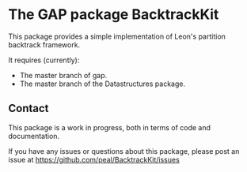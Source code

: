 # The GAP package BacktrackKit

This package provides a simple implementation of Leon's partition backtrack
framework.

It requires (currently):

* The master branch of gap.
* The master branch of the Datastructures package.

## Contact

This package is a work in progress, both in terms of code and documentation.

If you have any issues or questions about this package, please post an issue
at https://github.com/peal/BacktrackKit/issues

